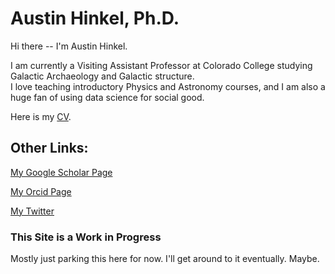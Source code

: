 # Austin Hinkel, Ph.D.

Hi there -- I'm Austin Hinkel.  

I am currently a Visiting Assistant Professor at Colorado College 
studying Galactic Archaeology and Galactic structure.  
I love teaching introductory Physics and Astronomy courses, 
and I am also a huge fan of using data science for social good.  


Here is my [CV](https://ahinkel.github.io/assets/pdfs/AustinHinkel_CV_20220929redact.pdf).


## Other Links:

[My Google Scholar Page](https://scholar.google.com/citations?user=Act8eHcAAAAJ&hl=en&oi=ao)

[My Orcid Page](https://orcid.org/0000-0002-9785-914X)

[My Twitter](https://twitter.com/iHinkthere4iam)



### This Site is a Work in Progress
Mostly just parking this here for now.  I'll get around to it eventually.  Maybe.  
